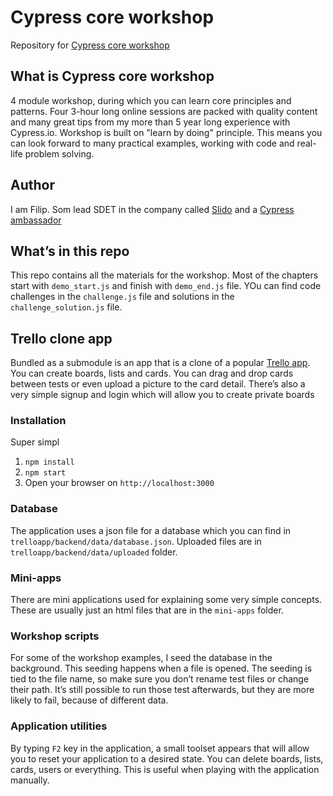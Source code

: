 # Cypress core workshop
Repository for [Cypress core workshop](https://filiphric.com/cypress-core-workshop)

## What is Cypress core workshop
4 module workshop, during which you can learn core principles and patterns. Four 3-hour long online sessions are packed with quality content and many great tips from my more than 5 year long experience with Cypress.io. Workshop is built on "learn by doing" principle. This means you can look forward to many practical examples, working with code and real-life problem solving.

## Author
I am Filip. Som lead SDET in the company called [Slido](https://www.sli.do/) and a [Cypress ambassador](https://cypress.io/ambassadors/)

## What’s in this repo
This repo contains all the materials for the workshop. Most of the chapters start with `demo_start.js` and finish with `demo_end.js` file. YOu can find code challenges in the `challenge.js` file and solutions in the `challenge_solution.js` file.

## Trello clone app
Bundled as a submodule is an app that is a clone of a popular [Trello app](https://trello.com). You can create boards, lists and cards. You can drag and drop cards between tests or even upload a picture to the card detail. There’s also a very simple signup and login which will allow you to create private boards

### Installation
Super simpl
1. `npm install`
2. `npm start`
3. Open your browser on `http://localhost:3000`

### Database
The application uses a json file for a database which you can find in `trelloapp/backend/data/database.json`. Uploaded files are in `trelloapp/backend/data/uploaded` folder.

### Mini-apps
There are mini applications used for explaining some very simple concepts. These are usually just an html files that are in the `mini-apps` folder.

### Workshop scripts
For some of the workshop examples, I seed the database in the background. This seeding happens when a file is opened. The seeding is tied to the file name, so make sure you don’t rename test files or change their path. It’s still possible to run those test afterwards, but they are more likely to fail, because of different data.

### Application utilities
By typing `F2` key in the application, a small toolset appears that will allow you to reset your application to a desired state. You can delete boards, lists, cards, users or everything. This is useful when playing with the application manually.